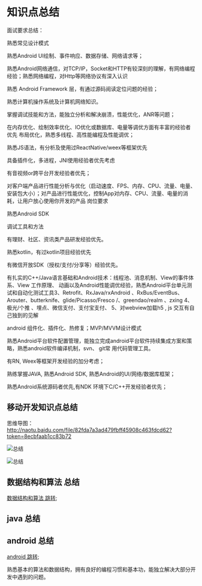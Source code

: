 # 知识点总结

面试要求总结：

熟悉常见设计模式

熟悉Android UI绘制、事件响应、数据存储、网络请求等；

熟悉Android网络通信，对TCP/IP，Socket和HTTP有较深刻的理解，有网络编程经验；熟悉网络编程，对Http等网络协议有深入认识 

熟悉 Android Framework 层，有通过源码阅读定位问题的经验；

熟悉计算机操作系统及计算机网络知识。

掌握调试技能和方法，能独立分析和解决崩溃，性能优化，ANR等问题；

在内存优化、绘制效率优化、IO优化或数据库、电量等调优方面有丰富的经验者优先 布局优化，熟悉多线程、高性能编程及性能调优；

熟悉JS语法，有分析及使用过ReactNative/weex等框架优先

具备插件化，多进程，JNI使用经验者优先考虑

有音视频or跨平台开发经验者优先；

对客户端产品进行性能分析与优化（启动速度、FPS、内存、CPU、流量、电量、安装包大小）；对产品进行性能优化，控制App对内存、CPU、流量、电量的消耗，让用户放心使用你开发的产品
                                             岗位要求
                                             

熟悉Android SDK 

调试工具和方法

有理财、社区、资讯类产品研发经验优先。 

熟悉kotlin，有过kotlin项目经验优先

有微信开放SDK（授权/支付/分享等）经验优先。

有扎实的C++/Java语言基础和Android技术：线程池、消息机制、View的事件体系、View 工作原理、
动画以及Android性能调优经验，熟悉Android平台单元测试和自动化测试工具3、Retrofit、RxJava/rxAndroid 、RxBus/EventBus、Arouter、butterknife、glide/Picasso/Fresco
/、greendao/realm 、zxing
4、极光/个推 、埋点、微信支付、支付宝支付、
5、对webview加载h5 , js 交互有自己独到的见解

android 组件化、插件化、热修复；MVP/MVVM设计模式

熟悉Android平台软件配置管理，能独立完成android平台软件持续集成方案和策略，熟悉android软件编译机制，svn、 git常 用代码管理工具。

有RN, Weex等框架开发经验的加分考虑；

熟练掌握JAVA, 熟悉Android SDK, 熟悉Android的UI/网络/数据库框架； 

熟悉Android系统源码者优先,有NDK 环境下C/C++开发经验者优先；

## 移动开发知识点总结

思维导图：http://naotu.baidu.com/file/82fda7a3ad479fbff45908c463fdcd62?token=8ecbfaab1cc83b72

![总结](https://github.com/66668/Android_Interview/blob/master/pictures/app_all.svg)

![总结](https://github.com/66668/Android_Interview/blob/master/pictures/android_all_node.jpg)



## 数据结构和算法 总结
[数据结构和算法 跳转](https://github.com/66668/Android_Interview/blob/master/lib_structure/README.md);
## java 总结

## android 总结
[android 跳转](https://github.com/66668/Android_Interview/blob/master/lib_android/README.md);

熟悉基本的算法和数据结构，拥有良好的编程习惯和基本功，能独立解决大部分开发中遇到的问题。